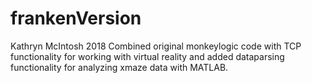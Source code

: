 # frankenVersion
Kathryn McIntosh 2018
Combined original monkeylogic code with TCP functionality for working with virtual reality and added dataparsing functionality for analyzing xmaze data with MATLAB. 
